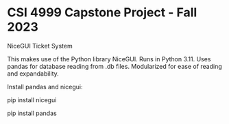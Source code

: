 # CSI 4999 Capstone Project - Fall 2023

NiceGUI Ticket System

This makes use of the Python library NiceGUI. Runs in Python 3.11. 
Uses pandas for database reading from .db files.
Modularized for ease of reading and expandability.

Install pandas and nicegui:

pip install nicegui

pip install pandas







